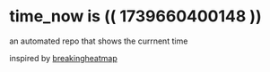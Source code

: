# time_now is (( 1739660400148 ))

an automated repo that shows the currnent time

inspired by [breakingheatmap](https://github.com/breakingheatmap/breakingheatmap)